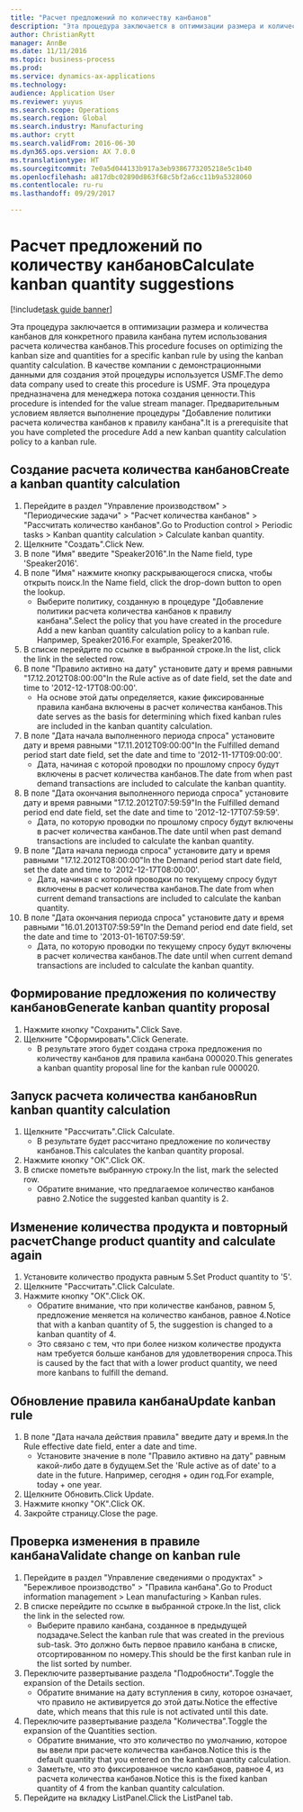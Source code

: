 ```yaml
--- 
title: "Расчет предложений по количеству канбанов"
description: "Эта процедура заключается в оптимизации размера и количества канбанов для конкретного правила канбана путем использования расчета количества канбанов."
author: ChristianRytt
manager: AnnBe
ms.date: 11/11/2016
ms.topic: business-process
ms.prod: 
ms.service: dynamics-ax-applications
ms.technology: 
audience: Application User
ms.reviewer: yuyus
ms.search.scope: Operations
ms.search.region: Global
ms.search.industry: Manufacturing
ms.author: crytt
ms.search.validFrom: 2016-06-30
ms.dyn365.ops.version: AX 7.0.0
ms.translationtype: HT
ms.sourcegitcommit: 7e0a5d044133b917a3eb9386773205218e5c1b40
ms.openlocfilehash: a817dbc02890d863f68c5bf2a6cc11b9a5328060
ms.contentlocale: ru-ru
ms.lasthandoff: 09/29/2017

---
```

# <a name="calculate-kanban-quantity-suggestions"></a><span data-ttu-id="9b789-103">Расчет предложений по количеству канбанов</span><span class="sxs-lookup"><span data-stu-id="9b789-103">Calculate kanban quantity suggestions</span></span>

[!include[task guide banner](../../includes/task-guide-banner.md)]

<span data-ttu-id="9b789-104">Эта процедура заключается в оптимизации размера и количества канбанов для конкретного правила канбана путем использования расчета количества канбанов.</span><span class="sxs-lookup"><span data-stu-id="9b789-104">This procedure focuses on optimizing the kanban size and quantities for a specific kanban rule by using the kanban quantity calculation.</span></span> <span data-ttu-id="9b789-105">В качестве компании с демонстрационными данными для создания этой процедуры используется USMF.</span><span class="sxs-lookup"><span data-stu-id="9b789-105">The demo data company used to create this procedure is USMF.</span></span> <span data-ttu-id="9b789-106">Эта процедура предназначена для менеджера потока создания ценности.</span><span class="sxs-lookup"><span data-stu-id="9b789-106">This procedure is intended for the value stream manager.</span></span> <span data-ttu-id="9b789-107">Предварительным условием является выполнение процедуры "Добавление политики расчета количества канбанов к правилу канбана".</span><span class="sxs-lookup"><span data-stu-id="9b789-107">It is a prerequisite that you have completed the procedure Add a new kanban quantity calculation policy to a kanban rule.</span></span>


## <a name="create-a-kanban-quantity-calculation"></a><span data-ttu-id="9b789-108">Создание расчета количества канбанов</span><span class="sxs-lookup"><span data-stu-id="9b789-108">Create a kanban quantity calculation</span></span>
1. <span data-ttu-id="9b789-109">Перейдите в раздел "Управление производством" > "Периодические задачи" > "Расчет количества канбанов" > "Рассчитать количество канбанов".</span><span class="sxs-lookup"><span data-stu-id="9b789-109">Go to Production control > Periodic tasks > Kanban quantity calculation > Calculate kanban quantity.</span></span>
2. <span data-ttu-id="9b789-110">Щелкните "Создать".</span><span class="sxs-lookup"><span data-stu-id="9b789-110">Click New.</span></span>
3. <span data-ttu-id="9b789-111">В поле "Имя" введите "Speaker2016".</span><span class="sxs-lookup"><span data-stu-id="9b789-111">In the Name field, type 'Speaker2016'.</span></span>
4. <span data-ttu-id="9b789-112">В поле "Имя" нажмите кнопку раскрывающегося списка, чтобы открыть поиск.</span><span class="sxs-lookup"><span data-stu-id="9b789-112">In the Name field, click the drop-down button to open the lookup.</span></span>
    * <span data-ttu-id="9b789-113">Выберите политику, созданную в процедуре "Добавление политики расчета количества канбанов к правилу канбана".</span><span class="sxs-lookup"><span data-stu-id="9b789-113">Select the policy that you have created in the procedure Add a new kanban quantity calculation policy to a kanban rule.</span></span> <span data-ttu-id="9b789-114">Например, Speaker2016.</span><span class="sxs-lookup"><span data-stu-id="9b789-114">For example, Speaker2016.</span></span>  
5. <span data-ttu-id="9b789-115">В списке перейдите по ссылке в выбранной строке.</span><span class="sxs-lookup"><span data-stu-id="9b789-115">In the list, click the link in the selected row.</span></span>
6. <span data-ttu-id="9b789-116">В поле "Правило активно на дату" установите дату и время равными "17.12.2012T08:00:00"</span><span class="sxs-lookup"><span data-stu-id="9b789-116">In the Rule active as of date field, set the date and time to '2012-12-17T08:00:00'.</span></span>
    * <span data-ttu-id="9b789-117">На основе этой даты определяется, какие фиксированные правила канбана включены в расчет количества канбанов.</span><span class="sxs-lookup"><span data-stu-id="9b789-117">This date serves as the basis for determining which fixed kanban rules are included in the kanban quantity calculation.</span></span>  
7. <span data-ttu-id="9b789-118">В поле "Дата начала выполненного периода спроса" установите дату и время равными "17.11.2012T09:00:00"</span><span class="sxs-lookup"><span data-stu-id="9b789-118">In the Fulfilled demand period start date field, set the date and time to '2012-11-17T09:00:00'.</span></span>
    * <span data-ttu-id="9b789-119">Дата, начиная с которой проводки по прошлому спросу будут включены в расчет количества канбанов.</span><span class="sxs-lookup"><span data-stu-id="9b789-119">The date from when past demand transactions are included to calculate the kanban quantity.</span></span>  
8. <span data-ttu-id="9b789-120">В поле "Дата окончания выполненного периода спроса" установите дату и время равными "17.12.2012T07:59:59"</span><span class="sxs-lookup"><span data-stu-id="9b789-120">In the Fulfilled demand period end date field, set the date and time to '2012-12-17T07:59:59'.</span></span>
    * <span data-ttu-id="9b789-121">Дата, по которую проводки по прошлому спросу будут включены в расчет количества канбанов.</span><span class="sxs-lookup"><span data-stu-id="9b789-121">The date until when past demand transactions are included to calculate the kanban quantity.</span></span>  
9. <span data-ttu-id="9b789-122">В поле "Дата начала периода спроса" установите дату и время равными "17.12.2012T08:00:00"</span><span class="sxs-lookup"><span data-stu-id="9b789-122">In the Demand period start date field, set the date and time to '2012-12-17T08:00:00'.</span></span>
    * <span data-ttu-id="9b789-123">Дата, начиная с которой проводки по текущему спросу будут включены в расчет количества канбанов.</span><span class="sxs-lookup"><span data-stu-id="9b789-123">The date from when current demand transactions are included to calculate the kanban quantity.</span></span>  
10. <span data-ttu-id="9b789-124">В поле "Дата окончания периода спроса" установите дату и время равными "16.01.2013T07:59:59"</span><span class="sxs-lookup"><span data-stu-id="9b789-124">In the Demand period end date field, set the date and time to '2013-01-16T07:59:59'.</span></span>
    * <span data-ttu-id="9b789-125">Дата, по которую проводки по текущему спросу будут включены в расчет количества канбанов.</span><span class="sxs-lookup"><span data-stu-id="9b789-125">The date until when current demand transactions are included to calculate the kanban quantity.</span></span>  

## <a name="generate-kanban-quantity-proposal"></a><span data-ttu-id="9b789-126">Формирование предложения по количеству канбанов</span><span class="sxs-lookup"><span data-stu-id="9b789-126">Generate kanban quantity proposal</span></span>
1. <span data-ttu-id="9b789-127">Нажмите кнопку "Сохранить".</span><span class="sxs-lookup"><span data-stu-id="9b789-127">Click Save.</span></span>
2. <span data-ttu-id="9b789-128">Щелкните "Сформировать".</span><span class="sxs-lookup"><span data-stu-id="9b789-128">Click Generate.</span></span>
    * <span data-ttu-id="9b789-129">В результате этого будет создана строка предложения по количеству канбанов для правила канбана 000020.</span><span class="sxs-lookup"><span data-stu-id="9b789-129">This generates a kanban quantity proposal line for the kanban rule 000020.</span></span>  

## <a name="run-kanban-quantity-calculation"></a><span data-ttu-id="9b789-130">Запуск расчета количества канбанов</span><span class="sxs-lookup"><span data-stu-id="9b789-130">Run kanban quantity calculation</span></span>
1. <span data-ttu-id="9b789-131">Щелкните "Рассчитать".</span><span class="sxs-lookup"><span data-stu-id="9b789-131">Click Calculate.</span></span>
    * <span data-ttu-id="9b789-132">В результате будет рассчитано предложение по количеству канбанов.</span><span class="sxs-lookup"><span data-stu-id="9b789-132">This calculates the kanban quantity proposal.</span></span>  
2. <span data-ttu-id="9b789-133">Нажмите кнопку "OК".</span><span class="sxs-lookup"><span data-stu-id="9b789-133">Click OK.</span></span>
3. <span data-ttu-id="9b789-134">В списке пометьте выбранную строку.</span><span class="sxs-lookup"><span data-stu-id="9b789-134">In the list, mark the selected row.</span></span>
    * <span data-ttu-id="9b789-135">Обратите внимание, что предлагаемое количество канбанов равно 2.</span><span class="sxs-lookup"><span data-stu-id="9b789-135">Notice the suggested kanban quantity is 2.</span></span>  

## <a name="change-product-quantity-and-calculate-again"></a><span data-ttu-id="9b789-136">Изменение количества продукта и повторный расчет</span><span class="sxs-lookup"><span data-stu-id="9b789-136">Change product quantity and calculate again</span></span>
1. <span data-ttu-id="9b789-137">Установите количество продукта равным 5.</span><span class="sxs-lookup"><span data-stu-id="9b789-137">Set Product quantity to '5'.</span></span>
2. <span data-ttu-id="9b789-138">Щелкните "Рассчитать".</span><span class="sxs-lookup"><span data-stu-id="9b789-138">Click Calculate.</span></span>
3. <span data-ttu-id="9b789-139">Нажмите кнопку "OК".</span><span class="sxs-lookup"><span data-stu-id="9b789-139">Click OK.</span></span>
    * <span data-ttu-id="9b789-140">Обратите внимание, что при количестве канбанов, равном 5, предложение меняется на количество канбанов, равное 4.</span><span class="sxs-lookup"><span data-stu-id="9b789-140">Notice that with a kanban quantity of 5, the suggestion is changed to a kanban quantity of 4.</span></span>  
    * <span data-ttu-id="9b789-141">Это связано с тем, что при более низком количестве продукта нам требуется больше канбанов для удовлетворения спроса.</span><span class="sxs-lookup"><span data-stu-id="9b789-141">This is caused by the fact that with a lower product quantity, we need more kanbans to fulfill the demand.</span></span>  

## <a name="update-kanban-rule"></a><span data-ttu-id="9b789-142">Обновление правила канбана</span><span class="sxs-lookup"><span data-stu-id="9b789-142">Update kanban rule</span></span>
1. <span data-ttu-id="9b789-143">В поле "Дата начала действия правила" введите дату и время.</span><span class="sxs-lookup"><span data-stu-id="9b789-143">In the Rule effective date field, enter a date and time.</span></span>
    * <span data-ttu-id="9b789-144">Установите значение в поле "Правило активно на дату" равным какой-либо дате в будущем.</span><span class="sxs-lookup"><span data-stu-id="9b789-144">Set the 'Rule active as of date' to a date in the future.</span></span> <span data-ttu-id="9b789-145">Например, сегодня + один год.</span><span class="sxs-lookup"><span data-stu-id="9b789-145">For example, today + one year.</span></span>  
2. <span data-ttu-id="9b789-146">Щелкните Обновить.</span><span class="sxs-lookup"><span data-stu-id="9b789-146">Click Update.</span></span>
3. <span data-ttu-id="9b789-147">Нажмите кнопку "OК".</span><span class="sxs-lookup"><span data-stu-id="9b789-147">Click OK.</span></span>
4. <span data-ttu-id="9b789-148">Закройте страницу.</span><span class="sxs-lookup"><span data-stu-id="9b789-148">Close the page.</span></span>

## <a name="validate-change-on-kanban-rule"></a><span data-ttu-id="9b789-149">Проверка изменения в правиле канбана</span><span class="sxs-lookup"><span data-stu-id="9b789-149">Validate change on kanban rule</span></span>
1. <span data-ttu-id="9b789-150">Перейдите в раздел "Управление сведениями о продуктах" > "Бережливое производство" > "Правила канбана".</span><span class="sxs-lookup"><span data-stu-id="9b789-150">Go to Product information management > Lean manufacturing > Kanban rules.</span></span>
2. <span data-ttu-id="9b789-151">В списке перейдите по ссылке в выбранной строке.</span><span class="sxs-lookup"><span data-stu-id="9b789-151">In the list, click the link in the selected row.</span></span>
    * <span data-ttu-id="9b789-152">Выберите правило канбана, созданное в предыдущей подзадаче.</span><span class="sxs-lookup"><span data-stu-id="9b789-152">Select the kanban rule that was created in the previous sub-task.</span></span> <span data-ttu-id="9b789-153">Это должно быть первое правило канбана в списке, отсортированном по номеру.</span><span class="sxs-lookup"><span data-stu-id="9b789-153">This should be the first kanban rule in the list sorted by number.</span></span>  
3. <span data-ttu-id="9b789-154">Переключите развертывание раздела "Подробности".</span><span class="sxs-lookup"><span data-stu-id="9b789-154">Toggle the expansion of the Details section.</span></span>
    * <span data-ttu-id="9b789-155">Обратите внимание на дату вступления в силу, которое означает, что правило не активируется до этой даты.</span><span class="sxs-lookup"><span data-stu-id="9b789-155">Notice the effective date, which means that this rule is not activated until this date.</span></span>  
4. <span data-ttu-id="9b789-156">Переключите развертывание раздела "Количества".</span><span class="sxs-lookup"><span data-stu-id="9b789-156">Toggle the expansion of the Quantities section.</span></span>
    * <span data-ttu-id="9b789-157">Обратите внимание, что это количество по умолчанию, которое вы ввели при расчете количества канбанов.</span><span class="sxs-lookup"><span data-stu-id="9b789-157">Notice this is the default quantity that you entered on the kanban quantity calculation.</span></span>  
    * <span data-ttu-id="9b789-158">Заметьте, что это фиксированное число канбанов, равное 4, из расчета количества канбанов.</span><span class="sxs-lookup"><span data-stu-id="9b789-158">Notice this is the fixed kanban quantity of 4 from the kanban quantity calculation.</span></span>  
5. <span data-ttu-id="9b789-159">Перейдите на вкладку ListPanel.</span><span class="sxs-lookup"><span data-stu-id="9b789-159">Click the ListPanel tab.</span></span>


